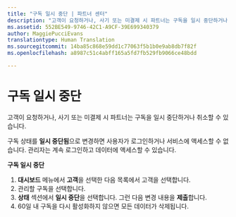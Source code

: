 ```yaml
---
title: "구독 일시 중단 | 파트너 센터"
description: "고객이 요청하거나, 사기 또는 미결제 시 파트너는 구독을 일시 중단하거나 취소할 수 있습니다."
ms.assetid: 552BE549-9746-42C1-A9CF-39E699340379
author: MaggiePucciEvans
translationtype: Human Translation
ms.sourcegitcommit: 14ba85c868e59dd1c77063f5b1b0e9ab8db7f82f
ms.openlocfilehash: a8987c51c4abff165a5fd7fb529fb9066ce48bdd

---
```


# 구독 일시 중단


고객이 요청하거나, 사기 또는 미결제 시 파트너는 구독을 일시 중단하거나 취소할 수 있습니다.

구독 상태를 **일시 중단됨**으로 변경하면 사용자가 로그인하거나 서비스에 액세스할 수 없습니다. 관리자는 계속 로그인하고 데이터에 액세스할 수 있습니다.

**구독 일시 중단**

1.  **대시보드** 메뉴에서 **고객**을 선택한 다음 목록에서 고객을 선택합니다.
2.  관리할 구독을 선택합니다.
3.  **상태** 섹션에서 **일시 중단**을 선택합니다. 그런 다음 변경 내용을 **제출**합니다.
4.  60일 내 구독을 다시 활성화하지 않으면 모든 데이터가 삭제됩니다.



<!--HONumber=Nov16_HO4-->


